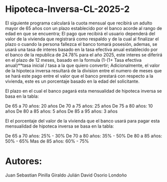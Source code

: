 # Hipoteca-Inversa-CL-2025-2

El siguiente programa calculará la cuota mensual que recibirá un adulto mayor de 65 años con un plazo establecido por el banco acorde al rango de edad en que se encuentra; El pago que recibirá el usuario dependerá del valor de la vivienda que registrará como respaldo y de la cual al finalizar el plazo o cuando la persona fallezca el banco tomará posesión, ademas, se usará una tasa de interes basado en la tasa efectiva anual establecido por el banco de la republica de 24.78% para el año 2025, este interes se diferirá en el plazo de 12 meses, basado en la formula (1-(1+ Tasa efectiva anual)**tasa inicial / tasa a la que quiero convertir; Adicionalmente, el valor de la hipoteca inversa resultará de la division entre el numero de meses que se hará este pago entre el valor que el banco prestará con respecto a la vivienda, este es un porcentaje basado en la edad del solicitante. 

El plazo en el cual el banco pagará esta mensualidad de hipoteca inversa se basa en la tabla: 

De 65 a 70 años: 20 años
De 70 a 75 años: 25 años
De 75 a 80 años: 10 años
De 80 a 85 años: 5 años
De 85 a 95 años: 3 años

El el porcentaje del valor de la vivienda que el banco usará para pagar esta mensualidad de hipoteca inversa se basa en la tabla: 

De 65 a 70 años: 25% - 30%
De 70 a 80 años: 35% - 50%
De 80 a 85 años: 50% - 65% 
Mas de 85 años: 60% - 75%

# Autores: 
Juan Sebastian Pinilla Giraldo 
Julián David Osorio Londoño 
